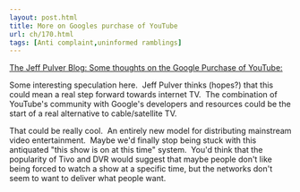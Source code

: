 ```yaml
---
layout: post.html
title: More on Googles purchase of YouTube
url: ch/170.html
tags: [Anti complaint,uninformed ramblings]
---
```

[The Jeff Pulver Blog: Some thoughts on the Google Purchase of YouTube:](http://pulverblog.pulver.com/archives/005754.html)

Some interesting speculation here.  Jeff Pulver thinks (hopes?) that this could mean a real step forward towards internet TV.  The combination of YouTube's community with Google's developers and resources could be the start of a real alternative to cable/satellite TV.

That could be really cool.  An entirely new model for distributing mainstream video entertainment.  Maybe we'd finally stop being stuck with this antiquated "this show is on at this time" system.  You'd think that the popularity of Tivo and DVR would suggest that maybe people don't like being forced to watch a show at a specific time, but the networks don't seem to want to deliver what people want.

